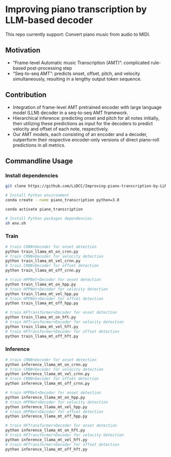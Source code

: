 
# Improving piano transcription by LLM-based decoder

This repo currently support:
Convert piano music from audio to MIDI.

## Motivation
- “Frame-level Automatic music Transcription (AMT)”: complicated rule-based post-processing step
- “Seq-to-seq AMT”: predicts onset, offset, pitch, and velocity simultaneously, resulting in a lengthy output token sequence.

## Contribution
- Integration of frame-level AMT pretrained encoder with large language model (LLM) decoder in a seq-to-seq AMT framework.
- Hierarchical inference: predicting onset and pitch for all notes initially, then utilizing these predictions as input for the decoders to predict velocity and offset of each note, respectively.
- Our AMT models, each consisting of an encoder and a decoder, outperform their respective encoder-only versions of direct piano-roll predictions in all metrics.

## Commandline Usage

### Install dependencies
```bash
git clone https://github.com/LiDCC/Improving-piano-transcription-by-LLM-based-decoder.git

# Install Python environment
conda create --name piano_transcription python=3.8

conda activate piano_transcription

# Install Python packages dependencies.
sh env.sh

```

### Train
```bash
# train CRNN+Decoder for onset detection
python train_llama_mt_on_crnn.py
# train CRNN+Decoder for velocity detection
python train_llama_mt_vel_crnn.py
# train CRNN+Decoder for offset detection
python train_llama_mt_off_crnn.py

# train HPPNet+Decoder for onset detection
python train_llama_mt_on_hpp.py
# train HPPNet+Decoder for velocity detection
python train_llama_mt_vel_hpp.py
# train HPPNet+Decoder for offset detection
python train_llama_mt_off_hpp.py

# train HFTransformer+Decoder for onset detection
python train_llama_mt_on_hft.py
# train HFTransformer+Decoder for velocity detection
python train_llama_mt_vel_hft.py
# train HFTransformer+Decoder for offset detection
python train_llama_mt_off_hft.py
```

### Inference
```bash
# train CRNN+Decoder for onset detection
python inference_llama_mt_on_crnn.py
# train CRNN+Decoder for velocity detection
python inference_llama_mt_vel_crnn.py
# train CRNN+Decoder for offset detection
python inference_llama_mt_off_crnn.py

# train HPPNet+Decoder for onset detection
python inference_llama_mt_on_hpp.py
# train HPPNet+Decoder for velocity detection
python inference_llama_mt_vel_hpp.py
# train HPPNet+Decoder for offset detection
python inference_llama_mt_off_hpp.py

# train HFTransformer+Decoder for onset detection
python inference_llama_mt_on_hft.py
# train HFTransformer+Decoder for velocity detection
python inference_llama_mt_vel_hft.py
# train HFTransformer+Decoder for offset detection
python inference_llama_mt_off_hft.py
```
